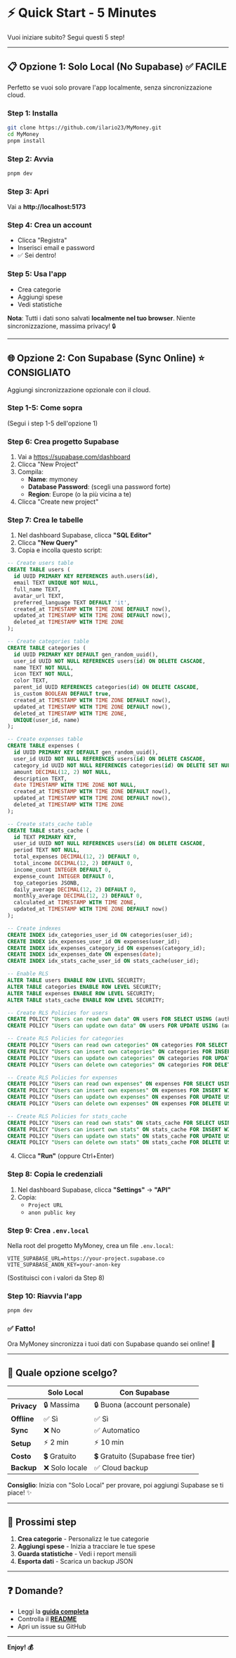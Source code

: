 # ⚡ Quick Start - 5 Minutes

Vuoi iniziare subito? Segui questi 5 step!

---

## 📋 Opzione 1: **Solo Local** (No Supabase) ✅ FACILE

Perfetto se vuoi solo provare l'app localmente, senza sincronizzazione cloud.

### Step 1: Installa

```bash
git clone https://github.com/ilario23/MyMoney.git
cd MyMoney
pnpm install
```

### Step 2: Avvia

```bash
pnpm dev
```

### Step 3: Apri

Vai a **http://localhost:5173**

### Step 4: Crea un account

- Clicca "Registra"
- Inserisci email e password
- ✅ Sei dentro!

### Step 5: Usa l'app

- Crea categorie
- Aggiungi spese
- Vedi statistiche

**Nota**: Tutti i dati sono salvati **localmente nel tuo browser**. Niente sincronizzazione, massima privacy! 🔒

---

## 🌐 Opzione 2: **Con Supabase** (Sync Online) ⭐ CONSIGLIATO

Aggiungi sincronizzazione opzionale con il cloud.

### Step 1-5: Come sopra

(Segui i step 1-5 dell'opzione 1)

### Step 6: Crea progetto Supabase

1. Vai a https://supabase.com/dashboard
2. Clicca "New Project"
3. Compila:
   - **Name**: mymoney
   - **Database Password**: (scegli una password forte)
   - **Region**: Europe (o la più vicina a te)
4. Clicca "Create new project"

### Step 7: Crea le tabelle

1. Nel dashboard Supabase, clicca **"SQL Editor"**
2. Clicca **"New Query"**
3. Copia e incolla questo script:

```sql
-- Create users table
CREATE TABLE users (
  id UUID PRIMARY KEY REFERENCES auth.users(id),
  email TEXT UNIQUE NOT NULL,
  full_name TEXT,
  avatar_url TEXT,
  preferred_language TEXT DEFAULT 'it',
  created_at TIMESTAMP WITH TIME ZONE DEFAULT now(),
  updated_at TIMESTAMP WITH TIME ZONE DEFAULT now(),
  deleted_at TIMESTAMP WITH TIME ZONE
);

-- Create categories table
CREATE TABLE categories (
  id UUID PRIMARY KEY DEFAULT gen_random_uuid(),
  user_id UUID NOT NULL REFERENCES users(id) ON DELETE CASCADE,
  name TEXT NOT NULL,
  icon TEXT NOT NULL,
  color TEXT,
  parent_id UUID REFERENCES categories(id) ON DELETE CASCADE,
  is_custom BOOLEAN DEFAULT true,
  created_at TIMESTAMP WITH TIME ZONE DEFAULT now(),
  updated_at TIMESTAMP WITH TIME ZONE DEFAULT now(),
  deleted_at TIMESTAMP WITH TIME ZONE,
  UNIQUE(user_id, name)
);

-- Create expenses table
CREATE TABLE expenses (
  id UUID PRIMARY KEY DEFAULT gen_random_uuid(),
  user_id UUID NOT NULL REFERENCES users(id) ON DELETE CASCADE,
  category_id UUID NOT NULL REFERENCES categories(id) ON DELETE SET NULL,
  amount DECIMAL(12, 2) NOT NULL,
  description TEXT,
  date TIMESTAMP WITH TIME ZONE NOT NULL,
  created_at TIMESTAMP WITH TIME ZONE DEFAULT now(),
  updated_at TIMESTAMP WITH TIME ZONE DEFAULT now(),
  deleted_at TIMESTAMP WITH TIME ZONE
);

-- Create stats_cache table
CREATE TABLE stats_cache (
  id TEXT PRIMARY KEY,
  user_id UUID NOT NULL REFERENCES users(id) ON DELETE CASCADE,
  period TEXT NOT NULL,
  total_expenses DECIMAL(12, 2) DEFAULT 0,
  total_income DECIMAL(12, 2) DEFAULT 0,
  income_count INTEGER DEFAULT 0,
  expense_count INTEGER DEFAULT 0,
  top_categories JSONB,
  daily_average DECIMAL(12, 2) DEFAULT 0,
  monthly_average DECIMAL(12, 2) DEFAULT 0,
  calculated_at TIMESTAMP WITH TIME ZONE,
  updated_at TIMESTAMP WITH TIME ZONE DEFAULT now()
);

-- Create indexes
CREATE INDEX idx_categories_user_id ON categories(user_id);
CREATE INDEX idx_expenses_user_id ON expenses(user_id);
CREATE INDEX idx_expenses_category_id ON expenses(category_id);
CREATE INDEX idx_expenses_date ON expenses(date);
CREATE INDEX idx_stats_cache_user_id ON stats_cache(user_id);

-- Enable RLS
ALTER TABLE users ENABLE ROW LEVEL SECURITY;
ALTER TABLE categories ENABLE ROW LEVEL SECURITY;
ALTER TABLE expenses ENABLE ROW LEVEL SECURITY;
ALTER TABLE stats_cache ENABLE ROW LEVEL SECURITY;

-- Create RLS Policies for users
CREATE POLICY "Users can read own data" ON users FOR SELECT USING (auth.uid() = id);
CREATE POLICY "Users can update own data" ON users FOR UPDATE USING (auth.uid() = id) WITH CHECK (auth.uid() = id);

-- Create RLS Policies for categories
CREATE POLICY "Users can read own categories" ON categories FOR SELECT USING (auth.uid() = user_id);
CREATE POLICY "Users can insert own categories" ON categories FOR INSERT WITH CHECK (auth.uid() = user_id);
CREATE POLICY "Users can update own categories" ON categories FOR UPDATE USING (auth.uid() = user_id) WITH CHECK (auth.uid() = user_id);
CREATE POLICY "Users can delete own categories" ON categories FOR DELETE USING (auth.uid() = user_id);

-- Create RLS Policies for expenses
CREATE POLICY "Users can read own expenses" ON expenses FOR SELECT USING (auth.uid() = user_id);
CREATE POLICY "Users can insert own expenses" ON expenses FOR INSERT WITH CHECK (auth.uid() = user_id);
CREATE POLICY "Users can update own expenses" ON expenses FOR UPDATE USING (auth.uid() = user_id) WITH CHECK (auth.uid() = user_id);
CREATE POLICY "Users can delete own expenses" ON expenses FOR DELETE USING (auth.uid() = user_id);

-- Create RLS Policies for stats_cache
CREATE POLICY "Users can read own stats" ON stats_cache FOR SELECT USING (auth.uid() = user_id);
CREATE POLICY "Users can insert own stats" ON stats_cache FOR INSERT WITH CHECK (auth.uid() = user_id);
CREATE POLICY "Users can update own stats" ON stats_cache FOR UPDATE USING (auth.uid() = user_id) WITH CHECK (auth.uid() = user_id);
CREATE POLICY "Users can delete own stats" ON stats_cache FOR DELETE USING (auth.uid() = user_id);
```

4. Clicca **"Run"** (oppure Ctrl+Enter)

### Step 8: Copia le credenziali

1. Nel dashboard Supabase, clicca **"Settings"** → **"API"**
2. Copia:
   - `Project URL`
   - `anon public key`

### Step 9: Crea `.env.local`

Nella root del progetto MyMoney, crea un file `.env.local`:

```env
VITE_SUPABASE_URL=https://your-project.supabase.co
VITE_SUPABASE_ANON_KEY=your-anon-key
```

(Sostituisci con i valori da Step 8)

### Step 10: Riavvia l'app

```bash
pnpm dev
```

### ✅ Fatto!

Ora MyMoney sincronizza i tuoi dati con Supabase quando sei online! 🎉

---

## 🤔 Quale opzione scelgo?

|             | **Solo Local** | **Con Supabase**                 |
| ----------- | -------------- | -------------------------------- |
| **Privacy** | 🔒 Massima     | 🔒 Buona (account personale)     |
| **Offline** | ✅ Sì          | ✅ Sì                            |
| **Sync**    | ❌ No          | ✅ Automatico                    |
| **Setup**   | ⚡ 2 min       | ⚡ 10 min                        |
| **Costo**   | 💲 Gratuito    | 💲 Gratuito (Supabase free tier) |
| **Backup**  | ❌ Solo locale | ✅ Cloud backup                  |

**Consiglio**: Inizia con "Solo Local" per provare, poi aggiungi Supabase se ti piace! ✨

---

## 🚀 Prossimi step

1. **Crea categorie** - Personalizz le tue categorie
2. **Aggiungi spese** - Inizia a tracciare le tue spese
3. **Guarda statistiche** - Vedi i report mensili
4. **Esporta dati** - Scarica un backup JSON

---

## ❓ Domande?

- Leggi la **[guida completa](SETUP.md)**
- Controlla il **[README](README.md)**
- Apri un issue su GitHub

---

**Enjoy! 💰**
